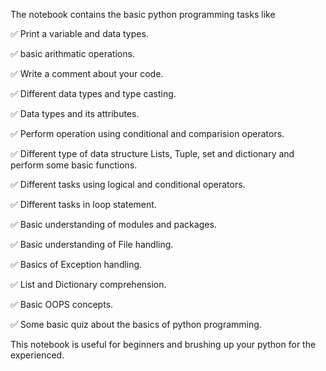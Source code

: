 The notebook contains the basic python programming tasks like 

✅ Print a variable and data types.

✅ basic arithmatic operations.

✅ Write a comment about your code.

✅ Different data types and type casting.

✅ Data types and its attributes.

✅ Perform operation using conditional and comparision operators.

✅ Different type of data structure Lists, Tuple, set and dictionary and perform some basic functions.

✅ Different tasks using logical and conditional operators.

✅ Different tasks in loop statement.

✅ Basic understanding of modules and packages.

✅ Basic understanding of File handling.

✅ Basics of Exception handling.

✅ List and Dictionary comprehension.

✅ Basic OOPS concepts.

✅ Some basic quiz about the basics of python programming.

This notebook is useful for beginners and brushing up your python for the experienced.
